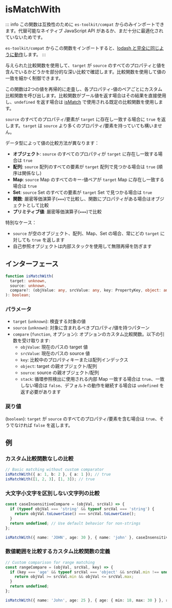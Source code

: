 # isMatchWith

::: info
この関数は互換性のために `es-toolkit/compat` からのみインポートできます。代替可能なネイティブ JavaScript API があるか、まだ十分に最適化されていないためです。

`es-toolkit/compat` からこの関数をインポートすると、[lodash と完全に同じように動作](../../../compatibility.md)します。
:::

与えられた比較関数を使用して、`target` が `source` のすべてのプロパティと値を含んでいるかどうかを部分的な深い比較で確認します。比較関数を使用して値の一致を細かく制御できます。

この関数は2つの値を再帰的に走査し、各プロパティ-値のペアごとにカスタム比較関数を呼び出します。比較関数がブール値を返す場合はその結果を直接使用し、`undefined` を返す場合は [isMatch](./isMatch.md) で使用される既定の比較関数を使用します。

`source` のすべてのプロパティ/要素が `target` に存在し一致する場合に `true` を返します。`target` は `source` より多くのプロパティ/要素を持っていても構いません。

データ型によって値の比較方法が異なります：

- **オブジェクト**: `source` のすべてのプロパティが `target` に存在し一致する場合は `true`
- **配列**: `source` 配列のすべての要素が `target` 配列で見つかる場合は `true` (順序は関係なし)
- **Map**: `source` Map のすべてのキー-値ペアが `target` Map に存在し一致する場合は `true`
- **Set**: `source` Set のすべての要素が `target` Set で見つかる場合は `true`
- **関数**: 厳密等価演算子(`===`)で比較し、関数にプロパティがある場合はオブジェクトとして比較
- **プリミティブ値**: 厳密等価演算子(`===`)で比較

特別なケース：

- `source` が空のオブジェクト、配列、Map、Set の場合、常にどの `target` に対しても `true` を返します
- 自己参照オブジェクトは内部スタックを使用して無限再帰を防ぎます

## インターフェース

```typescript
function isMatchWith(
  target: unknown,
  source: unknown,
  compare?: (objValue: any, srcValue: any, key: PropertyKey, object: any, source: any, stack?: Map<any, any>) => unknown
): boolean;
```

### パラメータ

- `target` (`unknown`): 検査する対象の値
- `source` (`unknown`): 対象に含まれるべきプロパティ/値を持つパターン
- `compare` (`function`, オプション): オプションのカスタム比較関数。以下の引数を受け取ります:
  - `objValue`: 現在のパスの target 値
  - `srcValue`: 現在のパスの source 値
  - `key`: 比較中のプロパティキーまたは配列インデックス
  - `object`: target の親オブジェクト/配列
  - `source`: source の親オブジェクト/配列
  - `stack`: 循環参照検出に使用される内部 Map
    一致する場合は `true`、一致しない場合は `false`、デフォルトの動作を継続する場合は `undefined` を返す必要があります

### 戻り値

(`boolean`): `target` が `source` のすべてのプロパティ/要素を含む場合は `true`、そうでなければ `false` を返します。

## 例

### カスタム比較関数なしの比較

```typescript
// Basic matching without custom comparator
isMatchWith({ a: 1, b: 2 }, { a: 1 }); // true
isMatchWith([1, 2, 3], [1, 3]); // true
```

### 大文字小文字を区別しない文字列の比較

```typescript
const caseInsensitiveCompare = (objVal, srcVal) => {
  if (typeof objVal === 'string' && typeof srcVal === 'string') {
    return objVal.toLowerCase() === srcVal.toLowerCase();
  }
  return undefined; // Use default behavior for non-strings
};

isMatchWith({ name: 'JOHN', age: 30 }, { name: 'john' }, caseInsensitiveCompare); // true
```

### 数値範囲を比較するカスタム比較関数の定義

```typescript
// Custom comparison for range matching
const rangeCompare = (objVal, srcVal, key) => {
  if (key === 'age' && typeof srcVal === 'object' && srcVal.min !== undefined) {
    return objVal >= srcVal.min && objVal <= srcVal.max;
  }
  return undefined;
};

isMatchWith({ name: 'John', age: 25 }, { age: { min: 18, max: 30 } }, rangeCompare); // true
```
